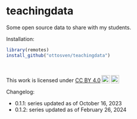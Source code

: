 # teachingdata
Some open source data to share with my students.

Installation:

``` r
library(remotes)
install_github("ottosven/teachingdata")
```

<br/> 

 <p xmlns:cc="http://creativecommons.org/ns#" >This work is licensed under <a href="http://creativecommons.org/licenses/by/4.0/?ref=chooser-v1" target="_blank" rel="license noopener noreferrer" style="display:inline-block;">CC BY 4.0<img style="height:22px!important;margin-left:3px;vertical-align:text-bottom;" src="https://mirrors.creativecommons.org/presskit/icons/cc.svg?ref=chooser-v1"><img style="height:22px!important;margin-left:3px;vertical-align:text-bottom;" src="https://mirrors.creativecommons.org/presskit/icons/by.svg?ref=chooser-v1"></a></p> 


Changelog:

* 0.1.1: series updated as of October 16, 2023
* 0.1.2: series updated as of February 26, 2024
